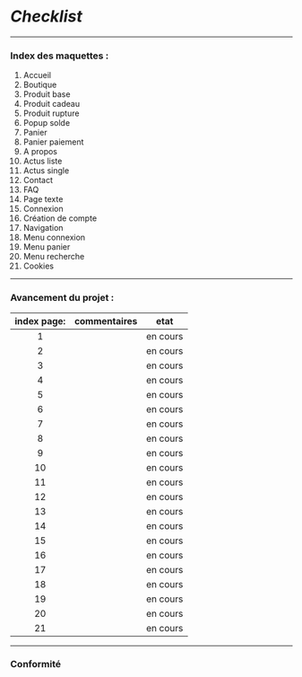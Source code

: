 # *Checklist*
**************

### Index des maquettes : 
1.  Accueil
2. Boutique
3. Produit base
4. Produit cadeau
5. Produit rupture
6. Popup solde
7. Panier
8. Panier paiement
9. A propos
10. Actus liste
11. Actus single
12. Contact
13. FAQ
14. Page texte
15. Connexion
16. Création de compte
17. Navigation
18. Menu connexion
19. Menu panier
20. Menu recherche
21. Cookies

**************
### Avancement du projet :  

| index page: | commentaires | etat      |
| :---------: | ----------:  |:---------:|
| 1           |              | en cours  |
| 2           |              | en cours  |
| 3           |              | en cours  |
| 4           |              | en cours  |
| 5           |              | en cours  |
| 6           |              | en cours  |
| 7           |              | en cours  |
| 8           |              | en cours  |
| 9           |              | en cours  |
| 10          |              | en cours  |
| 11          |              | en cours  |
| 12          |              | en cours  |
| 13          |              | en cours  |
| 14          |              | en cours  |
| 15          |              | en cours  |
| 16          |              | en cours  |
| 17          |              | en cours  |
| 18          |              | en cours  |
| 19          |              | en cours  |
| 20          |              | en cours  |
| 21          |              | en cours  |

********

### Conformité ###